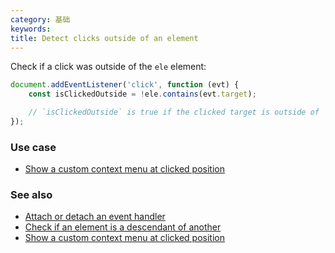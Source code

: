 ```yaml
---
category: 基础
keywords:
title: Detect clicks outside of an element
---
```


Check if a click was outside of the `ele` element:

```js
document.addEventListener('click', function (evt) {
    const isClickedOutside = !ele.contains(evt.target);

    // `isClickedOutside` is true if the clicked target is outside of `ele`
});
```

### Use case

-   [Show a custom context menu at clicked position](/show-a-custom-context-menu-at-clicked-position)

### See also

-   [Attach or detach an event handler](/attach-or-detach-an-event-handler)
-   [Check if an element is a descendant of another](/check-if-an-element-is-a-descendant-of-another)
-   [Show a custom context menu at clicked position](/show-a-custom-context-menu-at-clicked-position)
